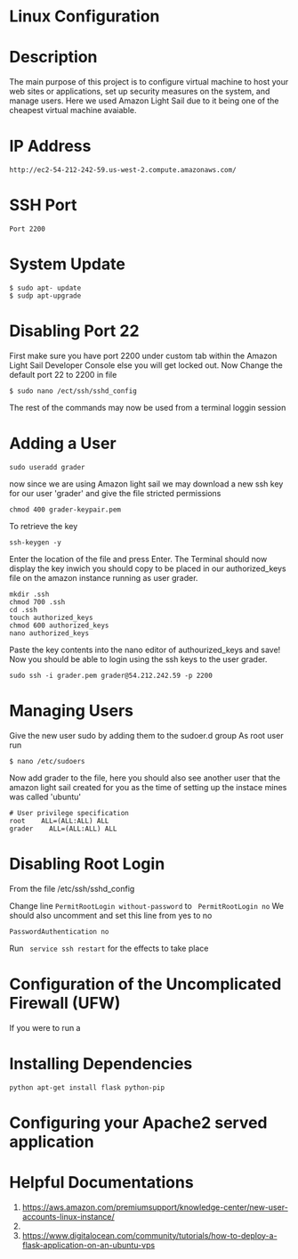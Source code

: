 # Linux Configuration

# Description

The main purpose of this project is to configure virtual machine to host 
your web sites or applications, set up security measures on the system, and manage users.
Here we used Amazon Light Sail due to it being one of the cheapest virtual machine avaiable. 

# IP  Address 
```
http://ec2-54-212-242-59.us-west-2.compute.amazonaws.com/
```
# SSH Port 
```
Port 2200
```
# System Update
```
$ sudo apt- update
$ sudp apt-upgrade
```

# Disabling Port 22
First make sure you have port 2200  under custom tab within the Amazon Light Sail Developer Console
else you will get locked out. 
 Now Change the default port 22 to 2200 in file 
```
$ sudo nano /ect/ssh/sshd_config
```
The rest of the commands may now be used from a terminal loggin session

# Adding a User 
```
sudo useradd grader
```
now since we are using Amazon light sail we may download a new
ssh key for our user 'grader' and give the file stricted permissions
```
chmod 400 grader-keypair.pem
```
To retrieve the key 
```
ssh-keygen -y
```
Enter the location of the file and press Enter. The Terminal should now display
the key inwich you should copy to be placed in our authorized_keys file on the 
amazon instance running as user grader.

```
mkdir .ssh
chmod 700 .ssh
cd .ssh
touch authorized_keys
chmod 600 authorized_keys
nano authorized_keys 
```
Paste the key contents into the nano editor of authourized_keys and save!
Now you should be able to login using the ssh keys to the user grader.
```
sudo ssh -i grader.pem grader@54.212.242.59 -p 2200
```

# Managing Users
Give the new user sudo by adding them to the sudoer.d group
As root user run
```
$ nano /etc/sudoers
```
Now add grader to the file, here you should also see another user that 
the amazon light sail created for you as the time of setting up the instace
mines was called 'ubuntu'

```
# User privilege specification
root    ALL=(ALL:ALL) ALL
grader    ALL=(ALL:ALL) ALL
```

# Disabling Root Login
From the file /etc/ssh/sshd_config

Change line ``` PermitRootLogin without-password ```
to ``` PermitRootLogin no```
We should also uncomment and set this line from yes to no
```
PasswordAuthentication no
```
Run ``` service ssh restart```
for the effects to take place

# Configuration of the Uncomplicated Firewall (UFW)

If you were to run a 

# Installing Dependencies

```
python apt-get install flask python-pip

```
# Configuring your Apache2 served application


# Helpful Documentations

1. https://aws.amazon.com/premiumsupport/knowledge-center/new-user-accounts-linux-instance/
2. 
3. https://www.digitalocean.com/community/tutorials/how-to-deploy-a-flask-application-on-an-ubuntu-vps

